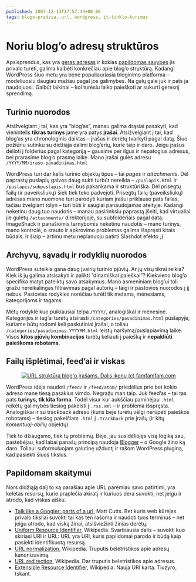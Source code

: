 ```yaml
---
published: 2007-12-13T17:57:44+00:00
tags: blogo-pradzia, url, wordpress, it-tinklo-kurimas
---
```


# Noriu blog’o adresų struktūros

<p>Apsisprendus, kas yra <a href="https://www.dominykas.lt/2007/12/noriu-padorios-adresu-strukturos.html">geras adresas</a> ir kokias <a href="https://www.dominykas.lt/2007/12/noriu-pastovios-adresu-ir-turinio-strukturos.html">papildomas savybes</a> jis privalo turėti, galima kalbėti konkrečiau apie blog’o struktūrą. Kadangi WordPress šiuo metu yra bene populiauriasia bloginimo platforma – modeliuosiu daugiau mažiau pagal jos galimybes. Na galų gale juk ir pats ja naudojuosi. Galbūt laikinai – kol turėsiu laiko paieškoti ar sukurti geresnį sprendimą.</p>
<p><span id="more-8"></span></p>
<h2>Turinio nuorodos</h2>
<p>Atsižvelgiant į tai, kas yra “blog’as”, manau galima drąsiai pasakyti, kad vienintelis <strong>tikras turinys</strong> jame yra patys <strong>įrašai</strong>. Atsižvelgiant į tai, kad blog’as yra chronologinis daiktas – įrašus ir derėtų tvarkyti pagal datą. Šiuo požiūriu sutinku su didžiąja dalimi blog’erių, kurie taip ir daro. Jeigu įrašus dėlioti į folderius pagal kategoriją – gausime per ilgus ir nepatogius adresus, bei prarasime blog’o prasmę laike. Mano įrašai gulės adresu <code>/YYYY/MM/iraso-pavadinimas.html</code></p>
<p>WordPress turi dar kelis turinio objektų tipus – tai <i>pages</i> ir <i>attachments</i>. Dėl paprastų puslapių galvos daug sukti turbūt nereikia – <code>/puslapis.html</code> ir <code>/puslapis/subpuslapis.html</code> bus pakankama ir struktūriška. Dėl prisegtų failų (ir paveiksliukų) šiek tiek teko padvejoti. Prisegtų failų (paveiksliukų) adresas mano nuomone turi parodyti kuriam įrašui priklauso pats failas, tačiau žvelgiant tolyn – turi būti ir saugiai panaudojamas ateityje. Kadangi neketinu daug tuo naudotis – manau pasirinksiu paprastą įšeiti, kad virtualiai jie gulėtų <code>/attachments/</code> direktorijoje, su subfolderiais pagal datą. ImageShack ir panašiomis tarnybomis neketinu naudotis – mano turinys, mano kontrolė, o srauto ir apkrovimo problemas galima išspręsti kitais būdais. Ir šiaip – artimu metu neplanuoju patirti Slashdot efekto ;)</p>
<h2>Archyvų, sąvadų ir rodyklių nuorodos</h2>
<p>WordPress suteikia gana daug įvairių turinio pjūvių. Ar jų visų tikrai reikia? Kiek iš jų galima atsisakyti ir palikti “dinamiškai paieškai”? Kiekvieno blog’o specifika matyt pateiktų savo atsakymus. Mano asmeniniam blog’ui toli gražu nereikalingas filtravimas pagal autorių – taigi ir pastovios nuorodos į jį nebus. Pastovias rodykles norėčiau turėti tik metams, mėnesiams, kategorijoms ir tagams.</p>
<p>Metų rodyklė kuo puikiausiai telpa <code>/YYYY/</code>, analogiškai ir mėnesinė. Kategorijos ir tag’ai turėtų atsirasti <code>/categories/pavadinimas.html</code> puslapyje, kuriame būtų rodomi keli paskutiniai įrašai, o toliau <code>/categories/pavadinimas.YYYYMM.html</code> leistų naršymą/puslapiavimą laike. Visos <strong>kitos pjūvių kombinacijos</strong> turėtų keliauti į paiešką ir <strong>nepakliūti paieškoms robotams</strong>.</p>
<h2>Failų išplėtimai, feed’ai ir viskas</h2>
<p style="text-align:center;"><a href="https://www.dominykas.lt/attachments/2007/12/url-struktura-blogo-irasams.html" rel="attachment wp-att-9" title="URL struktūra blog&#039;o įrašams. Dalis ikonų (c) famfamfam.com"><img src="https://www.dominykas.lt/uploads/2007/12/structure.png" alt="URL struktūra blog&#039;o įrašams. Dalis ikonų (c) famfamfam.com" border="0/"></a></p>
<p>WordPress idėja naudoti <code>/feed/</code> ir <code>/feed/atom/</code> priedėlius prie bet kokio adreso mane tiesą pasakius vimdo. Negražu man taip. Juk feed’as – tai tas pats <strong>turinys, tik kita forma</strong>. Todėl visur kur aukščiau paminėjau <code>.html</code> reikėtų galimybės tiesiog pakeisti į <code>.rss.xml</code> – ir problema išspręsta. Analogiškai ir su trackback adresu (kuris beje turėtų vėlgi nerūpėti paieškos robotams) – tiesiog pakeičiam <code>.html</code> į <code>.trackback</code> prie įrašų (ir kitų <i>komentuoj-abilių</i> objektų).</p>
<p>Tiek to džiaugsmo, tiek tų problemų. Beje, jau susidėliojęs visą logiką sau, pastebėjau, kad labai panašų principą naudoja <a href="http://www.blogger.com/">Blogger</a> – o Google žino ką daro. Toliau: suformuluojam galutinę užduotį ir rašom WordPress pluginą, kad pasiekti šiuos tikslus.</p>
<h2>Papildomam skaitymui</h2>
<p>Nors didžiąją dalį to ką parašiau apie URL parėmiau savo patirtimi, yra keletas resursų, kurie praplečia akiratį ir kuriuos dera suvokti, net jeigu ir atrodo, kad viskas aišku.</p>
<ul>
<li><a href="http://www.mattcutts.com/blog/seo-glossary-url-definitions/">Talk like a Googler: parts of a url</a>, Matt Cutts. Bet kuris web kūrėjas privalo tiksliai suvokti tai kas ten rašoma ir naudoti tuos terminus – net jeigu atrodo, kad viską žinai, atsišviežinti žinias derėtų.</li>
<li><a href="http://en.wikipedia.org/wiki/Uniform_Resource_Identifier">Uniform Resource Identifier</a>, Wikipedia. Svarbiausia dalis – suvokti kuo skiriasi URI ir URL: URL yra URI, kuris papildomai parodo ir būdą kaip pasiekti identifikuotą resursą.</li>
<li><a href="http://en.wikipedia.org/wiki/URL_normalization">URL normalization</a>, Wikipedia. Truputis beletristikos apie adresų kanonizavimą.</li>
<li><a href="http://en.wikipedia.org/wiki/URL_redirection">URL redirection</a>, Wikipedia. Dar truputis beletristikos apie adresus.</li>
<li><a href="http://en.wikipedia.org/wiki/Extensible_Resource_Identifier">Extensible Resource Identifier</a>, Wikipedia. Nauja URI karta. Tiuzyro, tskant.</li>
</ul>